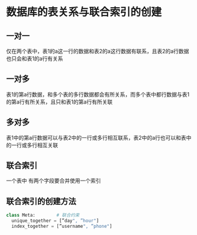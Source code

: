 <!--
 * @Author: your name
 * @Date: 2021-06-24 09:53:30
 * @LastEditTime: 2021-06-24 09:54:53
 * @LastEditors: Please set LastEditors
 * @Description: In User Settings Edit
 * @FilePath: \django-lession\lession4\4-3_数据库的表关系与联合索引的创建.md
-->
# 数据库的表关系与联合索引的创建  

## 一对一  

仅在两个表中，表1的a这一行的数据和表2的a这行数据有联系，且表2的a行数据也只会和表1的a行有关系  

## 一对多  

表1的第a行数据，和多个表的多行数据都会有所关系，而多个表中都行数据与表1的第a行有所关系，且只和表1的第a行有所关联  

## 多对多  

表1中的第a行数据可以与表2中的一行或多行相互联系，表2中的a行也可以和表中的一行或多行相互关联  

## 联合索引  

一个表中 有两个字段要合并使用一个索引  

## 联合索引的创建方法  

```py
class Meta:        # 联合约束 
  unique_together = [”day", ”hour"]
  index_together = [”username", ”phone"]

```